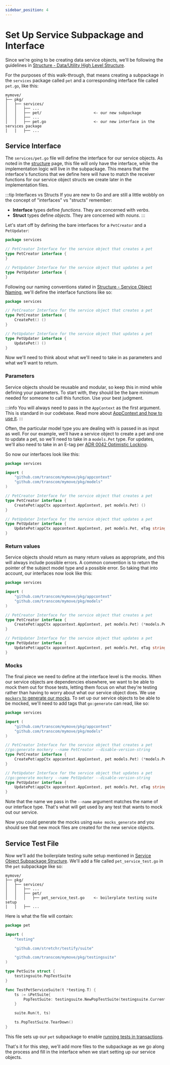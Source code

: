 ```yaml
---
sidebar_position: 4
---
```

# Set Up Service Subpackage and Interface

Since we're going to be creating data service objects, we'll be following the guidelines in
[Structure - Data/Utility High Level Structure](/docs/backend/guides/service-objects/structure#datautility-service-objects-high-level-structure).

For the purposes of this walk-through, that means creating a subpackage in the `services` package called `pet` and a 
corresponding interface file called `pet.go`, like this:

```text {5,7}
mymove/
├── pkg/
│   ├── services/
│   │   ├── ...
│   │   ├── pet/                       <- our new subpackage
│   │   ├── ...
│   │   ├── pet.go                     <- our new interface in the services package
│   │   ├── ...
```

## Service Interface

The `services/pet.go` file will define the interface for our service objects. As noted in the 
[structure](/docs/backend/guides/service-objects/structure) page, this file will only have the interface, while the 
implementation logic will live in the subpackage. This means that the interface's functions that we define here will 
have to match the receiver functions for our service object structs we create later in the implementation files.

:::tip Interfaces vs Structs
If you are new to Go and are still a little wobbly on the concept of "interfaces" vs "structs" remember:

- **Interface** types define _functions_. They are concerned with _verbs_.
- **Struct** types define _objects_. They are concerned with _nouns_.
:::

Let's start off by defining the bare interfaces for a `PetCreator` and a `PetUpdater`:

```go title="pkg/services/pet.go"
package services

// PetCreator Interface for the service object that creates a pet
type PetCreator interface {
}

// PetUpdater Interface for the service object that updates a pet
type PetUpdater interface {
}
```

Following our naming conventions stated in
[Structure - Service Object Naming](/docs/backend/guides/service-objects/structure#service-object-naming), we'll 
define the interface functions like so:

```go title="pkg/services/pet.go"
package services

// PetCreator Interface for the service object that creates a pet
type PetCreator interface {
	CreatePet() ()
}

// PetUpdater Interface for the service object that updates a pet
type PetUpdater interface {
	UpdatePet() ()
}
```

Now we'll need to think about what we'll need to take in as parameters and what we'll want to return. 

### Parameters

Service objects should be reusable and modular, so keep this in mind while defining your parameters. To start with,
they should be the bare minimum needed for someone to call this function. Use your best judgment.

:::info
You will always need to pass in the `AppContext` as the first argument. This is standard in our codebase. Read more
about [AppContext and how to use it](/docs/backend/guides/use-stateless-services-with-app-context).
:::

Often, the particular model type you are dealing with is passed in as input as well. For our example, we'll have a 
service object to create a pet and one to update a pet, so we'll need to take in a `models.Pet` type. For updates,
we'll also need to take in an E-tag per 
[ADR 0042 Optimistic Locking](/docs/adrs/0042-optimistic-locking.md).

So now our interfaces look like this:

```go title="pkg/services/pet.go"
package services

import (
	"github.com/transcom/mymove/pkg/appcontext"
	"github.com/transcom/mymove/pkg/models"
)

// PetCreator Interface for the service object that creates a pet
type PetCreator interface {
	CreatePet(appCtx appcontext.AppContext, pet models.Pet) ()
}

// PetUpdater Interface for the service object that updates a pet
type PetUpdater interface {
	UpdatePet(appCtx appcontext.AppContext, pet models.Pet, eTag string) ()
}
```

### Return values

Service objects should return as many return values as appropriate, and this will always include possible errors. A
common convention is to return the pointer of the subject model type and a possible error. So taking that into 
account, our interfaces now look like this:

```go title="pkg/services/pet.go"
package services

import (
	"github.com/transcom/mymove/pkg/appcontext"
	"github.com/transcom/mymove/pkg/models"
)

// PetCreator Interface for the service object that creates a pet
type PetCreator interface {
	CreatePet(appCtx appcontext.AppContext, pet models.Pet) (*models.Pet, error)
}

// PetUpdater Interface for the service object that updates a pet
type PetUpdater interface {
	UpdatePet(appCtx appcontext.AppContext, pet models.Pet, eTag string) (*models.Pet, error)
}
```

### Mocks

The final piece we need to define at the interface level is the mocks. When our service objects are dependencies 
elsewhere, we want to be able to mock them out for those tests, letting them focus on what they're testing rather 
than having to worry about what our service object does. We use 
[`mockery` to generate our mocks](/docs/tools/mockery/generate-mocks-with-mockery). To set up our service objects to 
be able to be mocked, we'll need to add tags that `go:generate` can read, like so:

```go title="pkg/services/pet.go"
package services

import (
	"github.com/transcom/mymove/pkg/appcontext"
	"github.com/transcom/mymove/pkg/models"
)

// PetCreator Interface for the service object that creates a pet
//go:generate mockery --name PetCreator --disable-version-string
type PetCreator interface {
	CreatePet(appCtx appcontext.AppContext, pet models.Pet) (*models.Pet, error)
}

// PetUpdater Interface for the service object that updates a pet
//go:generate mockery --name PetUpdater --disable-version-string
type PetUpdater interface {
	UpdatePet(appCtx appcontext.AppContext, pet models.Pet, eTag string) (*models.Pet, error)
}
```

Note that the name we pass in the `--name` argument matches the name of our interface type. That's what will get 
used by any test that wants to mock out our service.

Now you could generate the mocks using `make mocks_generate` and you should see that new mock files are created for 
the new service objects.

## Service Test File

Now we'll add the boilerplate testing suite setup mentioned in
[Service Object Subpackage Structure](./structure#service-object-subpackage-structure). We'll add a file called
`pet_service_test.go` in the `pet` subpackage like so:

```text {7}
mymove/
├── pkg/
│   ├── services/
│   │   ├── ...
│   │   ├── pet/
│   │   │   ├── pet_service_test.go    <- boilerplate testing suite setup
│   │   ├── ...
```

Here is what the file will contain:

```go
package pet

import (
	"testing"

	"github.com/stretchr/testify/suite"

	"github.com/transcom/mymove/pkg/testingsuite"
)

type PetSuite struct {
	testingsuite.PopTestSuite
}

func TestPetServiceSuite(t *testing.T) {
	ts := &PetSuite{
		PopTestSuite: testingsuite.NewPopTestSuite(testingsuite.CurrentPackage(), testingsuite.WithPerTestTransaction()),
	}

	suite.Run(t, ts)

	ts.PopTestSuite.TearDown()
}
```

This file sets up our `pet` subpackage to enable
[running tests in transactions](/docs/backend/testing/running-server-tests-inside-a-transaction).

That's it for this step, we'll add more files to the subpackage as we go along the process and fill in the interface
when we start setting up our service objects.